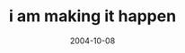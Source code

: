 ---
layout: base.njk
title : 'i am making it happen' 
view_title : 'i am making it happen' 
year : '2004' 
date : '2004-10-08' 
img_file : '/drawing/iammakingithappen.png' 
html_file : 'iammakingithappen' 
next_html : 'iamreadingyourmind.html' 
year_order : '209' 
permalink : "title/{{html_file}}.html"
---